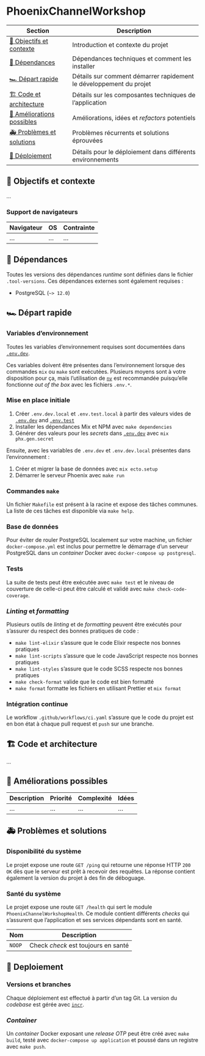 # PhoenixChannelWorkshop

| Section                                                 | Description                                                        |
| ------------------------------------------------------- | ------------------------------------------------------------------ |
| [🎯 Objectifs et contexte](#-objectifs-et-contexte)     | Introduction et contexte du projet                                 |
| [🚧 Dépendances](#-dépendances)                         | Dépendances techniques et comment les installer                    |
| [🏎 Départ rapide](#-départ-rapide)                      | Détails sur comment démarrer rapidement le développement du projet |
| [🏗 Code et architecture](#-code-et-architecture)        | Détails sur les composantes techniques de l’application            |
| [🔭 Améliorations possibles](#-améliorations-possibles) | Améliorations, idées et _refactors_ potentiels                     |
| [🚑 Problèmes et solutions](#-problèmes-et-solutions)   | Problèmes récurrents et solutions éprouvées                        |
| [🚀 Déploiement](#-deploiement)                         | Détails pour le déploiement dans différents environnements         |

## 🎯 Objectifs et contexte

…

### Support de navigateurs

| Navigateur | OS  | Contrainte |
| ---------- | --- | ---------- |
| …          | …   | …          |

## 🚧 Dépendances

Toutes les versions des dépendances _runtime_ sont définies dans le fichier `.tool-versions`. Ces dépendances externes sont également requises :

- PostgreSQL (`~> 12.0`)

## 🏎 Départ rapide

### Variables d’environnement

Toutes les variables d’environnement requises sont documentées dans [`.env.dev`](./.env.dev).

Ces variables doivent être présentes dans l’environnement lorsque des commandes `mix` ou `make` sont exécutées. Plusieurs moyens sont à votre disposition pour ça, mais l’utilisation de [`nv`](https://github.com/jcouture/nv) est recommandée puisqu’elle fonctionne _out of the box_ avec les fichiers `.env.*`.

### Mise en place initiale

1. Créer `.env.dev.local` et `.env.test.local` à partir des valeurs vides de [`.env.dev`](./.env.dev) and [`.env.test`](./.env.test)
2. Installer les dépendances Mix et NPM avec `make dependencies`
3. Générer des valeurs pour les _secrets_ dans [`.env.dev`](./.env.dev) avec `mix phx.gen.secret`

Ensuite, avec les variables de `.env.dev` et `.env.dev.local` présentes dans l’environnement :

1. Créer et migrer la base de données avec `mix ecto.setup`
2. Démarrer le serveur Phoenix avec `make run`

### Commandes `make`

Un fichier `Makefile` est présent à la racine et expose des tâches communes. La liste de ces tâches est disponible via `make help`.

### Base de données

Pour éviter de rouler PostgreSQL localement sur votre machine, un fichier `docker-compose.yml` est inclus pour permettre le démarrage d’un serveur PostgreSQL dans un _container_ Docker avec `docker-compose up postgresql`.

### Tests

La suite de tests peut être exécutée avec `make test` et le niveau de couverture de celle-ci peut être calculé et validé avec `make check-code-coverage`.

### _Linting_ et _formatting_

Plusieurs outils de _linting_ et de _formatting_ peuvent être exécutés pour s’assurer du respect des bonnes pratiques de code :

- `make lint-elixir` s’assure que le code Elixir respecte nos bonnes pratiques
- `make lint-scripts` s’assure que le code JavaScript respecte nos bonnes pratiques
- `make lint-styles` s’assure que le code SCSS respecte nos bonnes pratiques
- `make check-format` valide que le code est bien formatté
- `make format` formatte les fichiers en utilisant Prettier et `mix format`

### Intégration continue

Le workflow `.github/workflows/ci.yaml` s’assure que le code du projet est en bon état à chaque pull request et `push` sur une branche.

## 🏗 Code et architecture

…

## 🔭 Améliorations possibles

| Description | Priorité | Complexité | Idées |
| ----------- | -------- | ---------- | ----- |
| …           | …        | …          | …     |

## 🚑 Problèmes et solutions

### Disponibilité du système

Le projet expose une route `GET /ping` qui retourne une réponse HTTP `200 OK` dès que le serveur est prêt à recevoir des requêtes. La réponse contient également la version du projet à des fin de déboguage.

### Santé du système

Le projet expose une route `GET /health` qui sert le module `PhoenixChannelWorkshopHealth`. Ce module contient différents _checks_ qui s’assurent que l’application et ses services dépendants sont en santé.

| Nom    | Description                         |
| ------ | ----------------------------------- |
| `NOOP` | Check _check_ est toujours en santé |

## 🚀 Deploiement

### Versions et branches

Chaque déploiement est effectué à partir d’un tag Git. La version du _codebase_ est gérée avec [`incr`](https://github.com/jcouture/incr).

### _Container_

Un _container_ Docker exposant une _release OTP_ peut être créé avec `make build`, testé avec `docker-compose up application` et poussé dans un registre avec `make push`.
